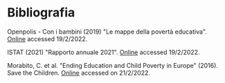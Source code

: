 # Bibliografia

Openpolis - Con i bambini (2019) "Le mappe della povertà educativa".
[Online](https://www.openpolis.it/wp-content/uploads/2019/11/Le-mappe-della-povert%C3%A0-educativa_.pdf)
accessed 19/2/2022.

ISTAT (2021) "Rapporto annuale 2021".
[Online](https://www.istat.it/storage/rapporto-annuale/2021/Rapporto_Annuale_2021.pdf)
accessed 19/2/2022.

Morabito, C. et al. "Ending Education and Child Poverty in Europe" (2016). Save the
Children.
[Online](https://resourcecentre.savethechildren.net/pdf/ending_educational_and_child_poverty_in_europe_02-12-2016.pdf/)
accessed on 21/2/2022.